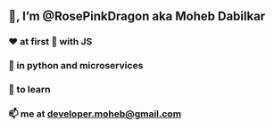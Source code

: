 ## 👋, I’m @RosePinkDragon aka Moheb Dabilkar

### ❤️ at first 👀 with JS

### 🌱 in python and microservices

### 💞️ to learn

### 📫 me at developer.moheb@gmail.com

<!---
RosePinkDragon/RosePinkDragon is a ✨ special ✨ repository because its `README.md` (this file) appears on your GitHub profile.
You can click the Preview link to take a look at your changes.
--->
